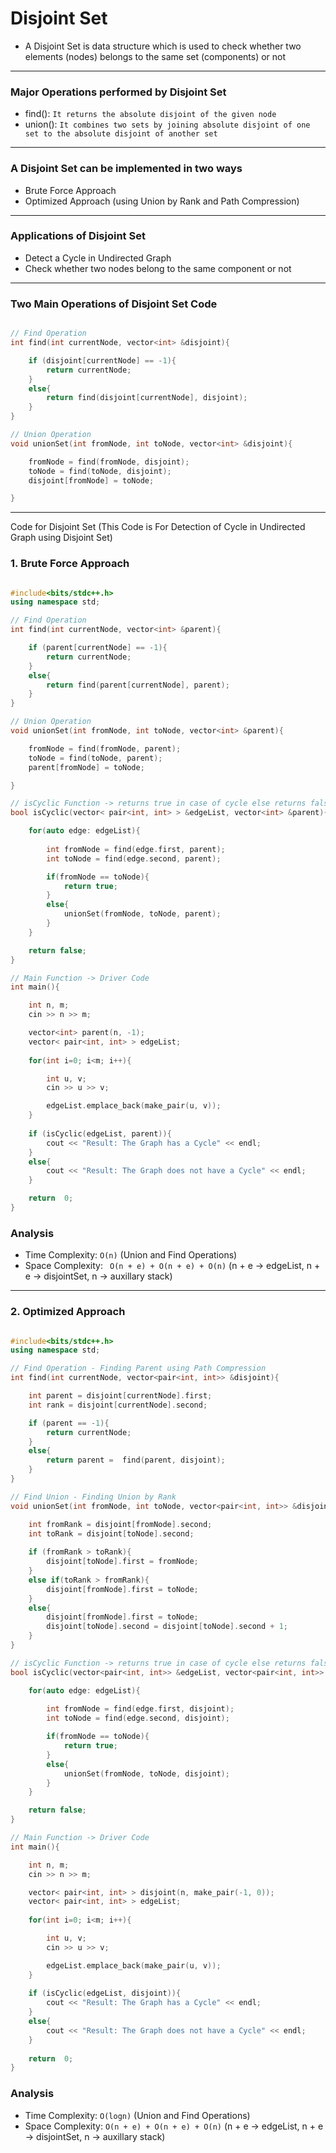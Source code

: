 # Disjoint Set

- A Disjoint Set is data structure which is used to check whether two elements (nodes) belongs to the same set (components) or not

---

### Major Operations performed by Disjoint Set
- find(): ` It returns the absolute disjoint of the given node `
- union(): ` It combines two sets by joining absolute disjoint of one set to the absolute disjoint of another set `

---

### A Disjoint Set can be implemented in two ways
- Brute Force Approach
- Optimized Approach (using Union by Rank and Path Compression)

---

### Applications of Disjoint Set
- Detect a Cycle in Undirected Graph
- Check whether two nodes belong to the same component or not

--- 

### Two Main Operations of Disjoint Set Code

``` cpp

// Find Operation
int find(int currentNode, vector<int> &disjoint){

    if (disjoint[currentNode] == -1){
        return currentNode;
    }
    else{
        return find(disjoint[currentNode], disjoint);
    }
}

// Union Operation
void unionSet(int fromNode, int toNode, vector<int> &disjoint){

    fromNode = find(fromNode, disjoint);
    toNode = find(toNode, disjoint);
    disjoint[fromNode] = toNode; 

}

```
---

Code for Disjoint Set
(This Code is For Detection of Cycle in Undirected Graph using Disjoint Set)

### 1. Brute Force Approach

``` cpp

#include<bits/stdc++.h>
using namespace std;

// Find Operation
int find(int currentNode, vector<int> &parent){

    if (parent[currentNode] == -1){
        return currentNode;
    }
    else{
        return find(parent[currentNode], parent);
    }
}

// Union Operation
void unionSet(int fromNode, int toNode, vector<int> &parent){

    fromNode = find(fromNode, parent);
    toNode = find(toNode, parent);
    parent[fromNode] = toNode; 

}

// isCyclic Function -> returns true in case of cycle else returns false
bool isCyclic(vector< pair<int, int> > &edgeList, vector<int> &parent){

    for(auto edge: edgeList){
        
        int fromNode = find(edge.first, parent);
        int toNode = find(edge.second, parent);

        if(fromNode == toNode){
            return true;
        }
        else{
            unionSet(fromNode, toNode, parent);
        }
    }

    return false;
}

// Main Function -> Driver Code
int main(){

    int n, m;
    cin >> n >> m;

    vector<int> parent(n, -1);
    vector< pair<int, int> > edgeList;
    
    for(int i=0; i<m; i++){

        int u, v;
        cin >> u >> v;

        edgeList.emplace_back(make_pair(u, v));
    }
    
    if (isCyclic(edgeList, parent)){
        cout << "Result: The Graph has a Cycle" << endl;
    }
    else{
        cout << "Result: The Graph does not have a Cycle" << endl;
    }

    return  0;
}

```

### Analysis

- Time Complexity: `O(n)` (Union and Find Operations)
- Space Complexity: ` O(n + e) + O(n + e) + O(n)` (n + e -> edgeList, n + e -> disjointSet, n -> auxillary stack)

---

### 2. Optimized Approach

``` cpp

#include<bits/stdc++.h>
using namespace std;

// Find Operation - Finding Parent using Path Compression
int find(int currentNode, vector<pair<int, int>> &disjoint){

    int parent = disjoint[currentNode].first;
    int rank = disjoint[currentNode].second;

    if (parent == -1){
        return currentNode;
    }
    else{
        return parent =  find(parent, disjoint);
    }
}

// Find Union - Finding Union by Rank
void unionSet(int fromNode, int toNode, vector<pair<int, int>> &disjoint){

    int fromRank = disjoint[fromNode].second;
    int toRank = disjoint[toNode].second;
    
    if (fromRank > toRank){
        disjoint[toNode].first = fromNode;
    }
    else if(toRank > fromRank){
        disjoint[fromNode].first = toNode;
    }
    else{
        disjoint[fromNode].first = toNode;
        disjoint[toNode].second = disjoint[toNode].second + 1;
    }
}

// isCyclic Function -> returns true in case of cycle else returns false
bool isCyclic(vector<pair<int, int>> &edgeList, vector<pair<int, int>> &disjoint){

    for(auto edge: edgeList){
        
        int fromNode = find(edge.first, disjoint);
        int toNode = find(edge.second, disjoint);

        if(fromNode == toNode){
            return true;
        }
        else{
            unionSet(fromNode, toNode, disjoint);
        }
    }

    return false;
}

// Main Function -> Driver Code
int main(){

    int n, m;
    cin >> n >> m;

    vector< pair<int, int> > disjoint(n, make_pair(-1, 0));
    vector< pair<int, int> > edgeList;
    
    for(int i=0; i<m; i++){

        int u, v;
        cin >> u >> v;

        edgeList.emplace_back(make_pair(u, v));
    }
    
    if (isCyclic(edgeList, disjoint)){
        cout << "Result: The Graph has a Cycle" << endl;
    }
    else{
        cout << "Result: The Graph does not have a Cycle" << endl;
    }
    
    return  0;
}

```

### Analysis

- Time Complexity: ` O(logn) ` (Union and Find Operations)
- Space Complexity: ` O(n + e) + O(n + e) + O(n) ` (n + e -> edgeList, n + e -> disjointSet, n -> auxillary stack)